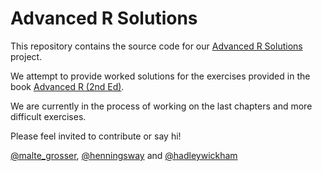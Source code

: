 # Advanced R Solutions

This repository contains the source code for our [Advanced R Solutions](https://advanced-r-solutions.rbind.io/) project.

We attempt to provide worked solutions for the exercises provided in the book [Advanced R (2nd Ed)](https://adv-r.hadley.nz/).

We are currently in the process of working on the last chapters and more difficult exercises.

Please feel invited to contribute or say hi!

[@malte_grosser](https://twitter.com/malte_grosser), [@henningsway](https://twitter.com/henningsway) and [@hadleywickham](https://twitter.com/hadleywickham)
